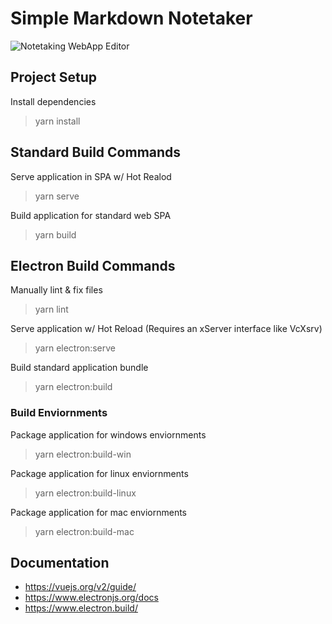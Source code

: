 # Simple Markdown Notetaker

![Notetaking WebApp Editor](https://repository-images.githubusercontent.com/302704128/12744400-4ec7-11eb-96e0-44f6728d59af)

## Project Setup

Install dependencies

> yarn install

## Standard Build Commands

Serve application in SPA w/ Hot Realod

> yarn serve

Build application for standard web SPA

> yarn build

## Electron Build Commands

Manually lint & fix files

> yarn lint

Serve application w/ Hot Reload (Requires an xServer interface like VcXsrv)

> yarn electron:serve

Build standard application bundle

> yarn electron:build

### Build Enviornments

Package application for windows enviornments

> yarn electron:build-win

Package application for linux enviornments

> yarn electron:build-linux

Package application for mac enviornments

> yarn electron:build-mac

## Documentation

- https://vuejs.org/v2/guide/
- https://www.electronjs.org/docs
- https://www.electron.build/
